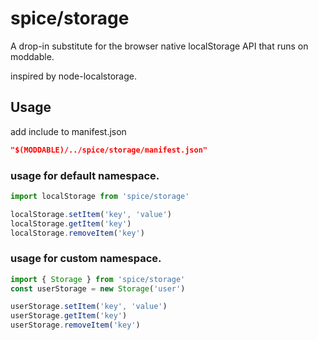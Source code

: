 spice/storage
================

A drop-in substitute for the browser native localStorage API that runs on moddable.

inspired by node-localstorage.

Usage
----------------
add include to manifest.json

```json
"$(MODDABLE)/../spice/storage/manifest.json"
```

### usage for default namespace.
```javascript
import localStorage from 'spice/storage'

localStorage.setItem('key', 'value')
localStorage.getItem('key')
localStorage.removeItem('key')
```
### usage for custom namespace.
```javascript
import { Storage } from 'spice/storage'
const userStorage = new Storage('user')

userStorage.setItem('key', 'value')
userStorage.getItem('key')
userStorage.removeItem('key')
```

